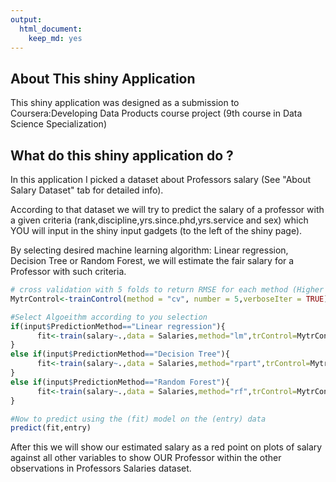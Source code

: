 ```yaml
---
output: 
  html_document: 
    keep_md: yes
---
```




## About This shiny Application

This shiny application was designed as a submission to Coursera:Developing Data Products course project (9th course in Data Science Specialization)


## What do this shiny application do ?

In this application I picked a dataset about Professors salary (See "About Salary Dataset" tab for detailed info).<br />

According to that dataset we will try to predict the salary of a professor with a given criteria (rank,discipline,yrs.since.phd,yrs.service and sex) which YOU will input in the shiny input gadgets (to the left of the shiny page).<br />

By selecting desired machine learning algorithm: Linear regression, Decision Tree or Random Forest, we will estimate the fair salary for a Professor with such criteria.



```r
# cross validation with 5 folds to return RMSE for each method (Higher RMSE is higher error)
MytrControl<-trainControl(method = "cv", number = 5,verboseIter = TRUE)

#Select Algoeithm according to you selection
if(input$PredictionMethod=="Linear regression"){
      fit<-train(salary~.,data = Salaries,method="lm",trControl=MytrControl)
}
else if(input$PredictionMethod=="Decision Tree"){
      fit<-train(salary~.,data = Salaries,method="rpart",trControl=MytrControl)
}
else if(input$PredictionMethod=="Random Forest"){
      fit<-train(salary~.,data = Salaries,method="rf",trControl=MytrControl)
}

#Now to predict using the (fit) model on the (entry) data
predict(fit,entry)
```

After this we will show our estimated salary as a red point on plots of salary against all other variables to show OUR Professor within the other observations in Professors Salaries dataset. 
